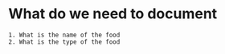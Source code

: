 # What do we need to document
    1. What is the name of the food
    2. What is the type of the food